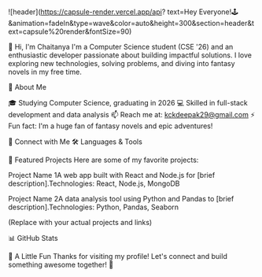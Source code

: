 ![header](https://capsule-render.vercel.app/api? text=Hey Everyone!🕹️&animation=fadeIn&type=wave&color=auto&height=300&section=header&text=capsule%20render&fontSize=90)


👋 Hi, I'm Chaitanya
I'm a Computer Science student (CSE '26) and an enthusiastic developer passionate about building impactful solutions. I love exploring new technologies, solving problems, and diving into fantasy novels in my free time.

🌟 About Me

🎓 Studying Computer Science, graduating in 2026
💻 Skilled in full-stack development and data analysis
📫 Reach me at: kckdeepak29@gmail.com
⚡ Fun fact: I'm a huge fan of fantasy novels and epic adventures!


🔗 Connect with Me
🛠️ Languages & Tools

🚀 Featured Projects
Here are some of my favorite projects:

Project Name 1A web app built with React and Node.js for [brief description].Technologies: React, Node.js, MongoDB

Project Name 2A data analysis tool using Python and Pandas to [brief description].Technologies: Python, Pandas, Seaborn


(Replace with your actual projects and links)

📊 GitHub Stats

🎨 A Little Fun
Thanks for visiting my profile! Let's connect and build something awesome together! 🚀
